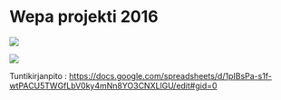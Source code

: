 # Wepa projekti 2016
<a href="https://codeclimate.com/github/smooshi/hallinta"><img src="https://codeclimate.com/github/smooshi/hallinta/badges/gpa.svg" /></a>

<a href="https://codeclimate.com/github/smooshi/hallinta/coverage"><img src="https://codeclimate.com/github/smooshi/hallinta/badges/coverage.svg" /></a>

Tuntikirjanpito : https://docs.google.com/spreadsheets/d/1pIBsPa-s1f-wtPACU5TWGfLbV0ky4mNn8YO3CNXLlGU/edit#gid=0
